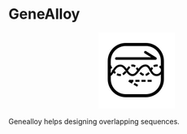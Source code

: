 GeneAlloy
=========

<p align="center">
<img alt="GeneAlloy logo" title="GeneAlloy" src="docs/_static/images/genealloy.png" width="150">
</p>

Genealloy helps designing overlapping sequences.
